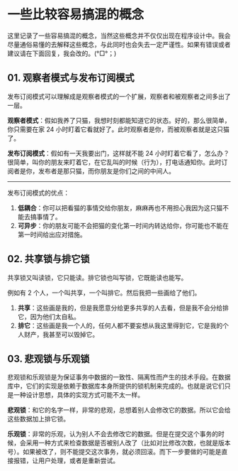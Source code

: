 # 一些比较容易搞混的概念

这里记录了一些容易搞混的概念，当然这些概念并不仅仅出现在程序设计中。我会尽量通俗易懂的去解释这些概念，与此同时也会失去一定严谨性。如果有错误或者建议请在下面回复，我会改的。(°□°；)



## 01. 观察者模式与发布订阅模式

发布订阅模式可以理解成是观察者模式的一个扩展，观察者和被观察者之间多出了一层。

**观察者模式**：假如我养了只猫，我想时刻都能知道它的状态。好的，那么很简单，你只需要在家 24 小时盯着它看就好了。此时观察者是你，而被观察者就是这只猫了。

**发布订阅模式**：假如有一天我要出门，这样就不能 24 小时盯着它看了，怎么办？很简单，叫你的朋友来盯着它，在它乱叫的时候（行为），打电话通知你。此时订阅者是你，发布者是那只猫，而你朋友是你们之间的中间人。

---

发布订阅模式的优点：

1. **低耦合**：你可以把看猫的事情交给你朋友，麻麻再也不用担心我因为这只猫不能去搞事情了。
2. **可异步**：你的朋友可能不会把猫的变化第一时间内转达给你，你可能也不能在第一时间给出应对措施。




## 02. 共享锁与排它锁

共享锁又叫读锁，它只能读。排它锁也叫写锁，它既能读也能写。

例如有 2 个人，一个叫共享，一个叫排它。然后我把一些画给了他们。

1. **共享**：这些画是我的，但是我愿意分给更多共享的人去看，但是我不会分给排它，因为他们太自私。
2. **排它**：这些画是我一个人的，任何人都不要妄想从我这里得到它，它是我的个人财产，我甚至可以毁掉它。





## 03. 悲观锁与乐观锁

悲观锁和乐观锁是为保证事务中数据的一致性、隔离性而产生的技术手段。在数据库中，它们的实现是依赖于数据库本身所提供的锁机制来完成的。也就是说它们只是一种设计思想，具体的实现方式可能不太一样。

**悲观锁**：和它的名字一样，非常的悲观，总想着别人会修改它的数据。所以它会给这些数据加上排它锁。

**乐观锁**：非常的乐观，认为别人不会去修改它的数据。但是在提交这个事务的时候，会采用一种方式来检查数据是否被别人改了（比如对比修改次数，也就是版本号）。如果被改了，则不能提交这次事务，就必须回滚。而下一步要做的可能是直接报错，让用户处理，或者是重新尝试。

